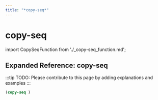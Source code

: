 ```yaml
---
title: "*copy-seq*"
---
```


# copy-seq

import CopySeqFunction from './_copy-seq_function.md';

<CopySeqFunction />

## Expanded Reference: copy-seq

:::tip
TODO: Please contribute to this page by adding explanations and examples
:::

```lisp
(copy-seq )
```
